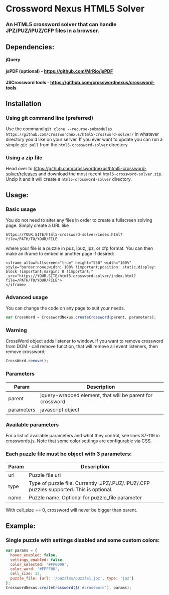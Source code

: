 # Crossword Nexus HTML5 Solver
### An HTML5 crossword solver that can handle JPZ/PUZ/iPUZ/CFP files in a browser.

## Dependencies:
#### jQuery
#### jsPDF (optional) - https://github.com/MrRio/jsPDF
#### JSCrossword tools - https://github.com/crosswordnexus/crossword-tools

## Installation
### Using git command line (preferred)
Use the command `git clone --recurse-submodules https://github.com/crosswordnexus/html5-crossword-solver/` in whatever directory you'd like on your server. If you ever want to update you can run a simple `git pull` from the `html5-crossword-solver` directory.

### Using a zip file
Head over to https://github.com/crosswordnexus/html5-crossword-solver/releases and download the most recent `html5-crossword-solver.zip`. Unzip it and it will create a `html5-crossword-solver` directory.

## Usage:

### Basic usage
You do not need to alter any files in order to create a fullscreen solving page. Simply create a URL like

`https://YOUR.SITE/html5-crossword-solver/index.html?file=/PATH/TO/YOUR/FILE`

where your file is a puzzle in puz, ipuz, jpz, or cfp format. You can then make an iframe to embed in another page if desired:
```
<iframe allowfullscreen="true" height="550" width="100%" style="border:none;width: 100% !important;position: static;display: block !important;margin: 0 !important;"
 src="https://YOUR.SITE/html5-crossword-solver/index.html?file=/PATH/TO/YOUR/FILE">
</iframe>
```

### Advanced usage
You can change the code on any page to suit your needs.
```javascript
var CrossWord = CrosswordNexus.createCrossword(parent, parameters);
```

### Warning
CrossWord object adds listener to window. If you want to remove crossword from DOM - call remove function, that will remove all event listeners, then remove crossword;

```javascript
CrossWord.remove();
```

### Parameters

| Param     | Description |
| --------- | ----------------- |
| parent    | jquery-wrapped element, that will be parent for crossword |
| parameters| javascript object |

### Available parameters

For a list of available parameters and what they control, see lines 87-119 in crosswords.js. Note that some color settings are configurable via CSS.

### Each puzzle file must be object with 3 parameters:
| Param  | Description     |
| ------ | --------------- |
| url    | Puzzle file url |
| type   | Type of puzzle file. Currently .JPZ/.PUZ/.IPUZ/.CFP puzzles supported. This is optional. |
| name   | Puzzle name. Optional for puzzle_file parameter |

With cell_size == 0, crossword will never be bigger than parent.

## Example:

### Single puzzle with settings disabled and some custom colors:

```javascript
var params = {
  hover_enabled: false,
  settings_enabled: false,
  color_selected: '#FF0000',
  color_word: '#FFFF00',
  cell_size: 32,
  puzzle_file: {url: '/puzzles/puzzle1.jpz', type: 'jpz'}
};
CrosswordNexus.createCrossword($('#crossword'), params);
```
